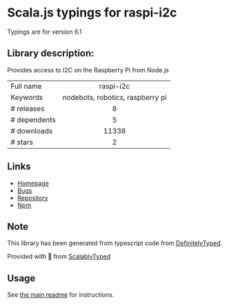 
# Scala.js typings for raspi-i2c

Typings are for version 6.1

## Library description:
Provides access to I2C on the Raspberry Pi from Node.js

|                    |                 |
| ------------------ | :-------------: |
| Full name          | raspi-i2c |
| Keywords           | nodebots, robotics, raspberry pi |
| # releases         | 8 |
| # dependents       | 5 |
| # downloads        | 11338 |
| # stars            | 2 |

## Links
- [Homepage](https://github.com/nebrius/raspi-i2c)
- [Bugs](https://github.com/nebrius/raspi-i2c/issues)
- [Repository](https://github.com/nebrius/raspi-i2c)
- [Npm](https://www.npmjs.com/package/raspi-i2c)
    


## Note
This library has been generated from typescript code from [DefinitelyTyped](https://definitelytyped.org).

Provided with :purple_heart: from [ScalablyTyped](https://github.com/oyvindberg/ScalablyTyped)

## Usage
See [the main readme](../../readme.md) for instructions.


